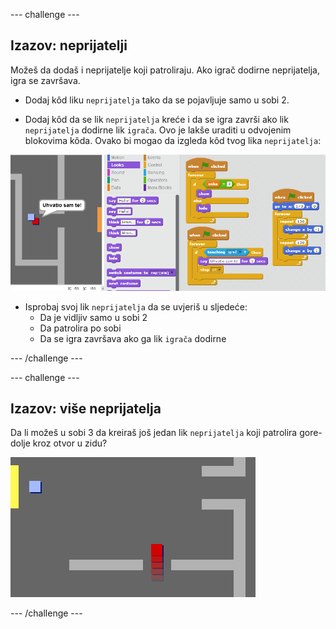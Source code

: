 --- challenge ---

## Izazov: neprijatelji

Možeš da dodaš i neprijatelje koji patroliraju. Ako igrač dodirne neprijatelja, igra se završava.

+ Dodaj kôd liku `neprijatelja` tako da se pojavljuje samo u sobi 2.

+ Dodaj kôd da se lik `neprijatelja` kreće i da se igra završi ako lik `neprijatelja` dodirne lik `igrača`. Ovo je lakše uraditi u odvojenim blokovima kôda. Ovako bi mogao da izgleda kôd tvog lika `neprijatelja`:

![screenshot](images/world-enemy-code.png)

+ Isprobaj svoj lik `neprijatelja` da se uvjeriš u sljedeće:
    + Da je vidljiv samo u sobi 2
    + Da patrolira po sobi
    + Da se igra završava ako ga lik `igrača` dodirne

--- /challenge ---

--- challenge ---

## Izazov: više neprijatelja

Da li možeš u sobi 3 da kreiraš još jedan lik `neprijatelja` koji patrolira gore-dolje kroz otvor u zidu?

![screenshot](images/world-enemy2.png)

--- /challenge ---